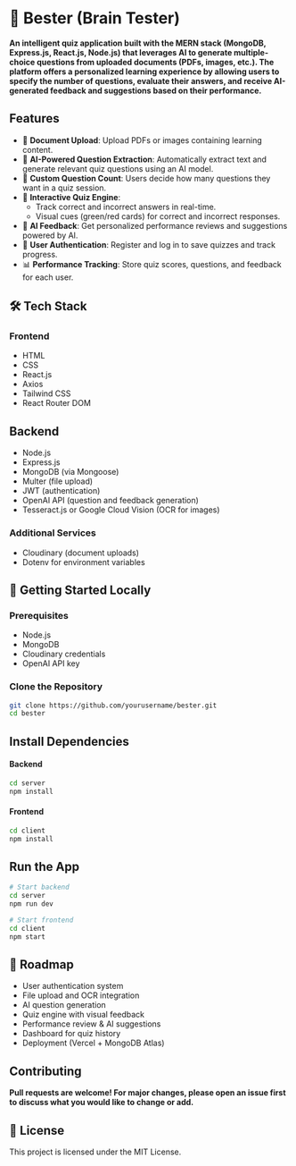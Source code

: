 # 🧠 Bester (Brain Tester)

**An intelligent quiz application built with the MERN stack (MongoDB, Express.js, React.js, Node.js) that leverages AI to generate multiple-choice questions from uploaded documents (PDFs, images, etc.). The platform offers a personalized learning experience by allowing users to specify the number of questions, evaluate their answers, and receive AI-generated feedback and suggestions based on their performance.**


##  Features
 - 📄 **Document Upload**: Upload PDFs or images containing learning content.
 - 🤖 **AI-Powered Question Extraction**: Automatically extract text and generate relevant quiz questions using an AI model.
 -  🔢 **Custom Question Count**: Users decide how many questions they want in a quiz session.
- 🎯 **Interactive Quiz Engine**:
  - Track correct and incorrect answers in real-time.
  - Visual cues (green/red cards) for correct and incorrect responses.
- 🧠 **AI Feedback**: Get personalized performance reviews and suggestions powered by AI.
- 🔐 **User Authentication**: Register and log in to save quizzes and track progress.
- 📊 **Performance Tracking**: Store quiz scores, questions, and feedback for each user.


## 🛠️ Tech Stack
  ### Frontend
  - HTML
  - CSS
  - React.js
  - Axios
  - Tailwind CSS
  - React Router DOM

## Backend
- Node.js
- Express.js
- MongoDB (via Mongoose)
- Multer (file upload)
- JWT (authentication)
- OpenAI API (question and feedback generation)
- Tesseract.js or Google Cloud Vision (OCR for images)

### Additional Services
- Cloudinary (document uploads)
- Dotenv for environment variables


## 🧪 Getting Started Locally

### Prerequisites
- Node.js
- MongoDB
- Cloudinary credentials
- OpenAI API key

### Clone the Repository

```bash
git clone https://github.com/yourusername/bester.git
cd bester
```

## Install Dependencies

#### **Backend**
```bash
cd server
npm install
```

#### **Frontend**

```bash
cd client
npm install
```

## Run the App

```bash
# Start backend
cd server
npm run dev

# Start frontend
cd client
npm start
```

## 📌 Roadmap

-  User authentication system
-  File upload and OCR integration
-  AI question generation
-  Quiz engine with visual feedback
- Performance review & AI suggestions
-  Dashboard for quiz history
-  Deployment (Vercel + MongoDB Atlas)


## Contributing

**Pull requests are welcome! For major changes, please open an issue first to discuss what you would like to change or add.**

## 📝 License
This project is licensed under the MIT License.